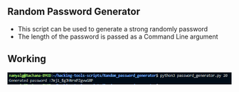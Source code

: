 ## Random Password Generator
- This script can be used to generate a strong randomly password
- The length of the password is passed as a Command Line argument

## Working
![Image](assets/working.PNG)

